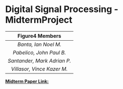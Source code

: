 # Digital Signal Processing - MidtermProject
| **Figure4 Members** |
|   :----:    |
| *Banta, Ian Noel M.*    |
| *Pabelico, John Paul B.*  |
| *Santander, Mark Adrian P.*   |
| *Villasor, Vince Kazer M.*  |

[**Midterm Paper Link:**](https://www.youtube.com/watch?v=OYLlr_qaVyE)